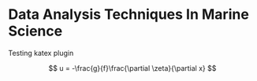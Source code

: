 # Data Analysis Techniques In Marine Science

Testing katex plugin


$$
u = -\frac{g}{f}\frac{\partial \zeta}{\partial x}
$$




